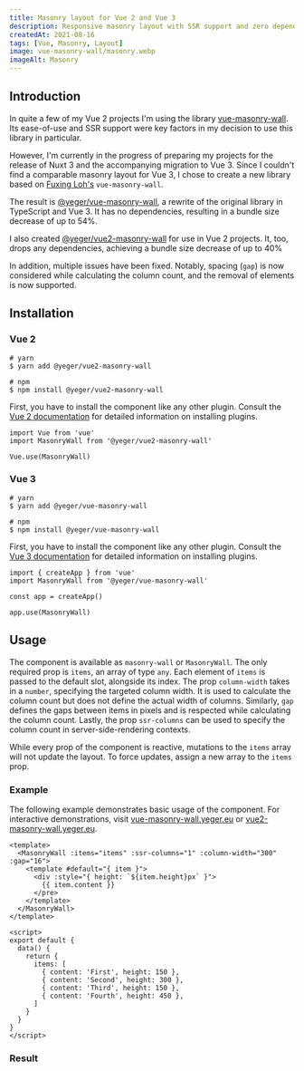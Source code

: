 ```yaml
---
title: Masonry layout for Vue 2 and Vue 3
description: Responsive masonry layout with SSR support and zero dependencies for Vue 2 and Vue 3.
createdAt: 2021-08-16
tags: [Vue, Masonry, Layout]
image: vue-masonry-wall/masonry.webp
imageAlt: Masonry
---
```


## Introduction

In quite a few of my Vue 2 projects I'm using the library [vue-masonry-wall](https://github.com/fuxingloh/vue-masonry-wall).
Its ease-of-use and SSR support were key factors in my decision to use this library in particular.

However, I'm currently in the progress of preparing my projects for the release of Nuxt 3 and the accompanying migration to Vue 3.
Since I couldn't find a comparable masonry layout for Vue 3, I chose to create a new library based on [Fuxing Loh's](https://github.com/fuxingloh) `vue-masonry-wall`.

The result is [@yeger/vue-masonry-wall](https://github.com/DerYeger/vue-masonry-wall), a rewrite of the original library in TypeScript and Vue 3.
It has no dependencies, resulting in a bundle size decrease of up to 54%.

I also created [@yeger/vue2-masonry-wall](https://github.com/DerYeger/vue2-masonry-wall) for use in Vue 2 projects.
It, too, drops any dependencies, achieving a bundle size decrease of up to 40%

In addition, multiple issues have been fixed.
Notably, spacing (`gap`) is now considered while calculating the column count, and the removal of elements is now supported.

## Installation

### Vue 2

```bash[bash]
# yarn
$ yarn add @yeger/vue2-masonry-wall

# npm
$ npm install @yeger/vue2-masonry-wall
```

First, you have to install the component like any other plugin.
Consult the [Vue 2 documentation](https://vuejs.org/v2/guide/plugins.html#Using-a-Plugin) for detailed information on installing plugins.

```ts[ts]
import Vue from 'vue'
import MasonryWall from '@yeger/vue2-masonry-wall'

Vue.use(MasonryWall)
```

### Vue 3

```bash[bash]
# yarn
$ yarn add @yeger/vue-masonry-wall

# npm
$ npm install @yeger/vue-masonry-wall
```

First, you have to install the component like any other plugin.
Consult the [Vue 3 documentation](https://v3.vuejs.org/guide/plugins.html#using-a-plugin) for detailed information on installing plugins.

```ts[ts]
import { createApp } from 'vue'
import MasonryWall from '@yeger/vue-masonry-wall'

const app = createApp()

app.use(MasonryWall)
```


## Usage

The component is available as `masonry-wall` or `MasonryWall`.
The only required prop is `items`, an array of type `any`.
Each element of `items` is passed to the default slot, alongside its index.
The prop `column-width` takes in a `number`, specifying the targeted column width.
It is used to calculate the column count but does not define the actual width of columns.
Similarly, `gap` defines the gaps between items in pixels and is respected while calculating the column count.
Lastly, the prop `ssr-columns` can be used to specify the column count in server-side-rendering contexts.

While every prop of the component is reactive, mutations to the `items` array will not update the layout.
To force updates, assign a new array to the `items` prop.

### Example

The following example demonstrates basic usage of the component.
For interactive demonstrations, visit [vue-masonry-wall.yeger.eu](https://vue-masonry-wall.yeger.eu/) or [vue2-masonry-wall.yeger.eu](https://vue2-masonry-wall.yeger.eu/).

```vue[vue]
<template>
  <MasonryWall :items="items" :ssr-columns="1" :column-width="300" :gap="16">
    <template #default="{ item }">
      <div :style="{ height: `${item.height}px` }">
        {{ item.content }}
      </pre>
    </template>
  </MasonryWall>
</template>

<script>
export default {
  data() {
    return {
      items: [
        { content: 'First', height: 150 },
        { content: 'Second', height: 300 },
        { content: 'Third', height: 150 },
        { content: 'Fourth', height: 450 },
      ]
    }
  }
}
</script>
```

### Result

<MasonryWallDemo class="mb-4"></MasonryWallDemo>
